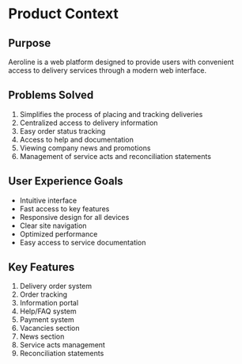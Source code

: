 # Product Context

## Purpose
Aeroline is a web platform designed to provide users with convenient access to delivery services through a modern web interface.

## Problems Solved
1. Simplifies the process of placing and tracking deliveries
2. Centralized access to delivery information
3. Easy order status tracking
4. Access to help and documentation
5. Viewing company news and promotions
6. Management of service acts and reconciliation statements

## User Experience Goals
- Intuitive interface
- Fast access to key features
- Responsive design for all devices
- Clear site navigation
- Optimized performance
- Easy access to service documentation

## Key Features
1. Delivery order system
2. Order tracking
3. Information portal
4. Help/FAQ system
5. Payment system
6. Vacancies section
7. News section
8. Service acts management
9. Reconciliation statements 